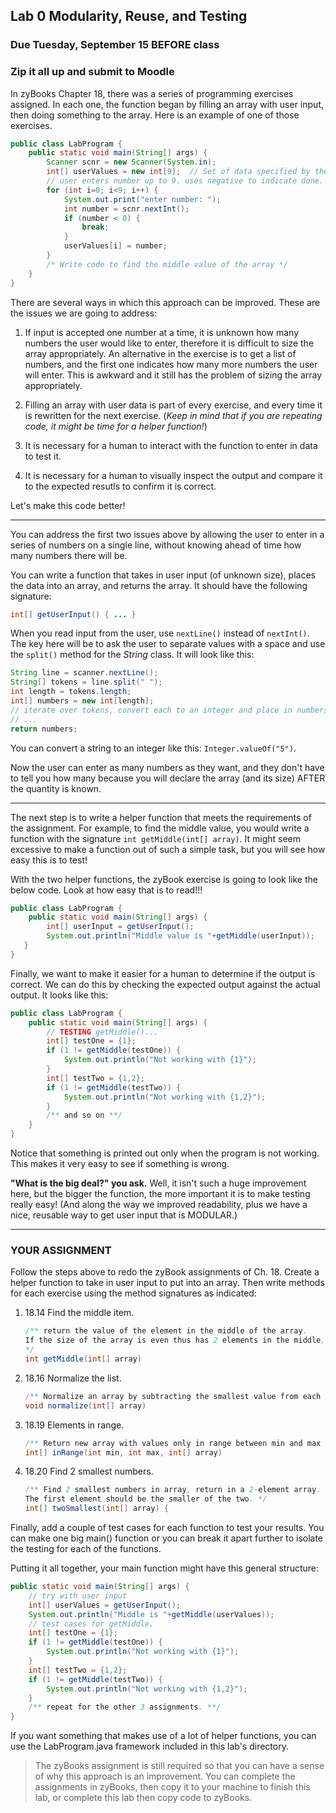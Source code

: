 ## Lab 0 Modularity, Reuse, and Testing
### Due Tuesday, September 15 BEFORE class
### Zip it all up and submit to Moodle

In zyBooks Chapter 18, there was a series of programming exercises assigned. In each one, the function began by filling an array with user input, then doing something to the array. Here is an example of one of those exercises.

```Java
public class LabProgram {
	public static void main(String[] args) {
		Scanner scnr = new Scanner(System.in);
		int[] userValues = new int[9];  // Set of data specified by the user      
		// user enters number up to 9. uses negative to indicate done.
		for (int i=0; i<9; i++) {
			System.out.print("enter number: ");
			int number = scnr.nextInt();
			if (number < 0) {
				break;
			}
			userValues[i] = number;
		}
		/* Write code to find the middle value of the array */
	}
}
```

There are several ways in which this approach can be improved. These are the issues we are going to address:

1. If input is accepted one number at a time, it is unknown how many numbers the user would like to enter, therefore it is difficult to size the array appropriately. An alternative in the exercise is to get a list of numbers, and the first one indicates how many more numbers the user will enter. This is awkward and it still has the problem of sizing the array appropriately.

2. Filling an array with user data is part of every exercise, and every time it is rewritten for the next exercise. (_Keep in mind that if you are repeating code, it might be time for a helper function!_)

3. It is necessary for a human to interact with the function to enter in data to test it.

4. It is necessary for a human to visually inspect the output and compare it to the expected resutls to confirm it is correct.

Let's make this code better!

<hr>

You can address the first two issues above by allowing the user to enter in a series of numbers on a single line, without knowing ahead of time how many numbers there will be.

You can write a function that takes in user input (of unknown size), places the data into an array, and returns the array. It should have the following signature:

```Java
int[] getUserInput() { ... }
```

When you read input from the user, use `nextLine()` instead of `nextInt()`. The key here will be to ask the user to separate values with a space and use the `split()` method for the _String_ class. It will look like this:

```Java
String line = scanner.nextLine();
String[] tokens = line.split(" ");
int length = tokens.length;
int[] numbers = new int[length];
// iterate over tokens, convert each to an integer and place in numbers[]
// ...
return numbers;
```

You can convert a string to an integer like this: `Integer.valueOf("5")`.

Now the user can enter as many numbers as they want, and they don't have to tell you how many because you will declare the array (and its size) AFTER the quantity is known.

<hr>

The next step is to write a helper function that meets the requirements of the assignment. For example, to find the middle value, you would write a function with the signature `int getMiddle(int[] array)`. It might seem excessive to make a function out of such a simple task, but you will see how easy this is to test!

With the two helper functions, the zyBook exercise is going to look like the below code. Look at how easy that is to read!!!

```Java
public class LabProgram {
	public static void main(String[] args) {
		int[] userInput = getUserInput();
		System.out.println("Middle value is "+getMiddle(userInput));
   }
}
```

Finally, we want to make it easier for a human to determine if the output is correct. We can do this by checking the expected output against the actual output. It looks like this:

```Java
public class LabProgram {
	public static void main(String[] args) {
		// TESTING getMiddle()...
		int[] testOne = {1};
		if (1 != getMiddle(testOne)) {
			System.out.println("Not working with {1}");
		}
		int[] testTwo = {1,2};
		if (1 != getMiddle(testTwo)) {
			System.out.println("Not working with {1,2}");
		}
		/** and so on **/
	}
}
```

Notice that something is printed out only when the program is not working. This makes it very easy to see if something is wrong.

**"What is the big deal?" you ask.** Well, it isn't such a huge improvement here, but the bigger the function, the more important it is to make testing really easy! (And along the way we improved readability, plus we have a nice, reusable way to get user input that is MODULAR.)

<hr>

### YOUR ASSIGNMENT

Follow the steps above to redo the zyBook assignments of Ch. 18. Create a helper function to take in user input to put into an array. Then write methods for each exercise using the method signatures as indicated:

1. 18.14 Find the middle item.
	```Java
	/** return the value of the element in the middle of the array.
	If the size of the array is even thus has 2 elements in the middle, return the one in the smaller index.
	*/
	int getMiddle(int[] array)
	```
2. 18.16 Normalize the list.
	```Java
	/** Normalize an array by subtracting the smallest value from each element. */
	void normalize(int[] array)

3. 18.19 Elements in range.
	```Java
	/** Return new array with values only in range between min and max inclusive. */
	int[] inRange(int min, int max, int[] array)
	```
4. 18.20 Find 2 smallest numbers.
	```Java
	/** Find 2 smallest numbers in array, return in a 2-element array.
	The first element should be the smaller of the two. */
	int[] twoSmallest(int[] array) {
	```

Finally, add a couple of test cases for each function to test your results. You can make one big main() function or you can break it apart further to isolate the testing for each of the functions.

Putting it all together, your main function might have this general structure:

```Java
public static void main(String[] args) {
	// try with user input
	int[] userValues = getUserInput();
	System.out.println("Middle is "+getMiddle(userValues));
	// test cases for getMiddle.
	int[] testOne = {1};
	if (1 != getMiddle(testOne)) {
		System.out.println("Not working with {1}");
	}
	int[] testTwo = {1,2};
	if (1 != getMiddle(testTwo)) {
		System.out.println("Not working with {1,2}");
	}
	/** repeat for the other 3 assignments. **/
}
```

If you want something that makes use of a lot of helper functions, you can use the LabProgram.java framework included in this lab's directory.

> The zyBooks assignment is still required so that you can have a sense of why this approach is an improvement. You can complete the assignments in zyBooks, then copy it to your machine to finish this lab, or complete this lab then copy code to zyBooks.
